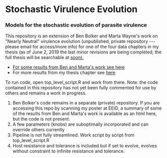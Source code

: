 # Stochastic Virulence Evolution
### Models for the stochastic evolution of parasite virulence

This repository is an extension of Ben Bolker and Marta Wayne's work on "Nearly Neutral" virulence evolution (unpublished, private repository --- please email for access/more info) for one of the four data chapters in my thesis (as of June 2, 2019 the last minor revisions are being completed, the full thesis will be searchable at <a href="https://macsphere.mcmaster.ca/"> soon).

* For some results from Ben and Marta's work see <a href="https://github.com/morgankain/Stochastic_Virulence_Evolution/blob/master/nn1.html"> here </a>
* For more results from my thesis chapter see <a href="https://github.com/morgankain/Stochastic_Virulence_Evolution/blob/master/Chapter5_revised.pdf"> here </a>

To run code, open top_level_script.R and work from there. Note: the code contained in this repository has not yet been fully commented for use by others and remains a work in progress.
 1) Ben Bolker's code remains in a separate (private) repository. If you are accessing this repo by scanning my poster at EEID, a summary of some of the results from Ben and Marta's work is available as an html here, but the code is not present.
 2) A few parameters (knobs) are suboptimally incorporated and can override others currently 
 3) Pipeline is not fully streamlined. Work script by script from top_level_script.R
 4) Host resistance and tolerance is included but if set to evolve, evolves without constraint to infinite resistance and tolerance.


